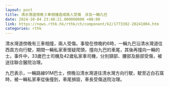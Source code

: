 ```yaml
---
layout: post
title: 清水灣道傍晚３車相撞造成兩人受傷　涉及一輛九巴
date: 2024-10-04 23:48:21.000000000 +08:00
link: https://news.rthk.hk/rthk/ch/component/k2/1773302-20241004.htm
categories: rthk
---
```


清水灣道傍晚有三車相撞，兩人受傷。事發在傍晚約6時，一輛九巴沿清水灣道往西貢方向行駛，期間一輛私家車懷疑爬頭，撞向九巴的車尾，其後再撞向一輛的士。事件中，33歲巴士司機及42歲私家車司機，分別頸部、腰部及臉部受傷，被送往聯合醫院治理。

九巴表示，一輛路線91M巴士，傍晚沿清水灣道往清水灣方向行駛，駛至近白石窩時，被一輛私家車從後撞到，車尾損毀，車長受傷送院治理。
